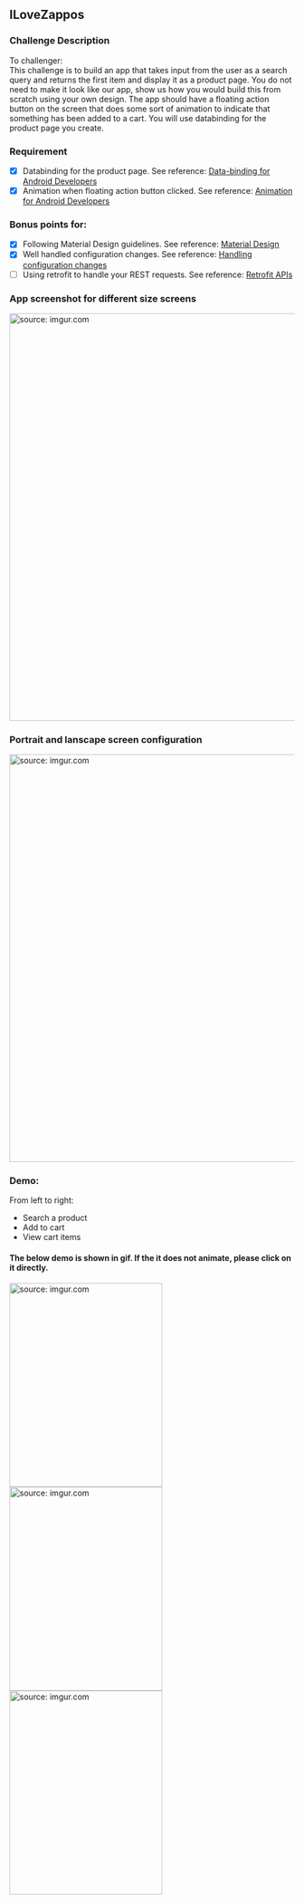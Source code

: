 ## ILoveZappos
### Challenge Description
To challenger: <br>
This challenge is to build an app that takes input from the user as a search query and returns the first item and display it as a product page. You do not need to make it look like our app, show us how you would build this from scratch using your own design. The app should have a floating action button on the screen that does some sort of animation to indicate that something has been added to a cart. You will use databinding for the product page you create.

### Requirement
- [x] Databinding for the product page. See reference: [Data-binding for Android Developers](https://developer.android.com/topic/libraries/data-binding/index.html)
- [x] Animation when floating action button clicked. See reference: [Animation for Android Developers](https://developer.android.com/training/animation/index.html)

### Bonus points for:
- [x] Following Material Design guidelines. See reference: [Material Design](https://material.io/guidelines/)
- [x] Well handled configuration changes. See reference: [Handling configuration changes](https://developer.android.com/guide/topics/resources/runtime-changes.html)
- [ ] Using retrofit to handle your REST requests. See reference: [Retrofit APIs](https://square.github.io/retrofit/)

### App screenshot for different size screens
<a href="http://imgur.com/oANu8AU"><img src="http://i.imgur.com/oANu8AU.png" title="source: imgur.com" width="720"/></a>

### Portrait and lanscape screen configuration
<a href="http://imgur.com/ArhhXtM"><img src="http://i.imgur.com/ArhhXtM.png" title="source: imgur.com" width="720"/></a>

### Demo: 
From left to right:
- Search a product
- Add to cart
- View cart items

#### The below demo is shown in gif. If the it does not animate, please click on it directly.
<img src="https://camo.githubusercontent.com/5c1674ea7f03a4a523a184e889fb1c26471b8c98/687474703a2f2f692e696d6775722e636f6d2f794a7238504941682e676966" title="source: imgur.com" width="270" height="360"/>
<img src="http://i.imgur.com/9ziV2nbh.gif" title="source: imgur.com" width="270" height="360"/>
<img src="http://i.imgur.com/bMqDbqAh.gif" title="source: imgur.com" width="270" height="360"/>
